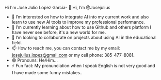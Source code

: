 Hi I'm Jose Julio Lopez Garcia- 👋 Hi, I’m @Josejulius
- 👀 I’m interested on how to integrate AI into my current work and also learn to use new AI tools to improve my professional performance.
- 🌱 I’m currently learning about how to use Github and others platform I have never see before, it's a new world for me.
- 💞️ I’m looking to collaborate on projects about using AI in the educational field.
- 📫 How to reach me, you can contact me by my email: josejulius.lopez@gmail.com or my cell phone: 385-477-8081.
- 😄 Pronouns: He/Him...
- ⚡ Fun fact: My pronunciation when I speak English is not very good and I have made some funny mistakes..

<!---
Josejulius/Josejulius is a ✨ special ✨ repository because its `README.md` (this file) appears on your GitHub profile.
You can click the Preview link to take a look at your changes.
--->
